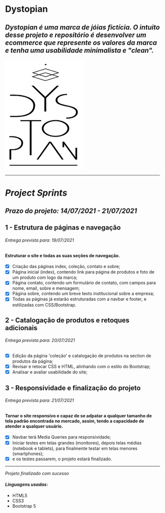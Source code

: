 # Dystopian 

## _Dystopian é uma marca de jóias fictícia. O intuito desse projeto e repositório é desenvolver um ecommerce que represente os valores da marca e tenha uma usabilidade minimalista e "clean"._



<img src="logo04.jpg" alt="Alt text" style="zoom:35%;" />

<hr>

# *Project Sprints*

## _Prazo do projeto: 14/07/2021 - 21/07/2021_

## 1 - Estrutura de páginas e navegação

###### *Entrega prevista para: 19/07/2021*

#### Estruturar o site e todas as suas seções de navegação.

- [x] Criação das páginas index, coleção, contato e sobre;
- [x] Página inicial (index), contendo link para página de produtos e foto de um produto com logo da marca;
- [x] Página contato, contendo um formulário de contato, com campos para nome, email, sobre e mensagem;
- [x] Página sobre, contendo um breve texto institucional sobre a empresa;
- [x] Todas as páginas já estarão estruturadas com a navbar e footer, e estilizadas com CSS/Bootstrap.

## 2 - Catalogação de produtos e retoques adicionais

###### *Entrega prevista para: 20/07/2021*

- [x] Edição da página 'coleção' e catalogação de produtos na section de produtos da página;
- [x] Revisar e retocar CSS e HTML, alinhando com o estilo do Bootstrap;
- [x] Analisar e avaliar usabilidade do site;

##  3 - Responsividade e finalização do projeto

###### *Entrega prevista para: 21/07/2021*

#### Tornar o site responsivo e capaz de se adpatar a qualquer tamanho de tela padrão encontrada no mercado, assim, tendo a capacidade de atender a qualquer usuário.

- [x] Navbar terá Media Queries para responsividade;
- [x] Iniciar testes em telas grandes (monitores), depois telas médias (notebook e tablets), para finalmente testar em telas menores (smartphones);
- [x] e os testes passarem, o projeto estará finalizado.

<hr>

_Projeto finalizado com sucesso_

#### *Linguagens usadas:*

- HTML5
- CSS3
- Bootstrap 5







